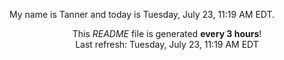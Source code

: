My name is Tanner and today is Tuesday, July 23, 11:19 AM EDT.

<p align="center">This <i>README</i> file is generated <b>every 3 hours</b>!</br>Last refresh: Tuesday, July 23, 11:19 AM EDT<br /></p>
